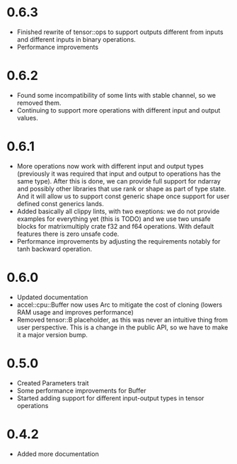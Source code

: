 # 0.6.3

- Finished rewrite of tensor::ops to support outputs different from inputs and different inputs in binary operations.
- Performance improvements

# 0.6.2

- Found some incompatibility of some lints with stable channel, so we removed them.
- Continuing to support more operations with different input and output values.

# 0.6.1

- More operations now work with different input and output types (previously it was required that input and output to operations has the same type). After this is done, we can provide full support for ndarray and possibly other libraries that use rank or shape as part of type state. And it will allow us to support const generic shape once support for user defined const generics lands.
- Added basically all clippy lints, with two exeptions: we do not provide examples for everything yet (this is TODO) and we use two unsafe blocks for matrixmultiply crate f32 and f64 operations. With default features there is zero unsafe code.
- Performance improvements by adjusting the requirements notably for tanh backward operation.

# 0.6.0

- Updated documentation
- accel::cpu::Buffer now uses Arc to mitigate the cost of cloning (lowers RAM usage and improves performance)
- Removed tensor::B placeholder, as this was never an intuitive thing from user perspective. This is a change in the public API, so we have to make it a major version bump.

# 0.5.0

- Created Parameters trait
- Some performance improvements for Buffer
- Started adding support for different input-output types in tensor operations

# 0.4.2

- Added more documentation